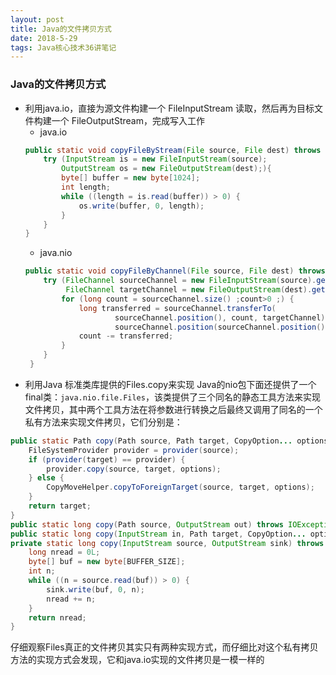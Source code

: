 ```yaml
---
layout: post
title: Java的文件拷贝方式
date: 2018-5-29
tags: Java核心技术36讲笔记
---
```


### Java的文件拷贝方式
- 利用java.io，直接为源文件构建一个 FileInputStream 读取，然后再为目标文件构建一个 FileOutputStream，完成写入工作
	- java.io
    ```java
    public static void copyFileByStream(File source, File dest) throws IOException {
        try (InputStream is = new FileInputStream(source);
            OutputStream os = new FileOutputStream(dest);){
            byte[] buffer = new byte[1024];
            int length;
            while ((length = is.read(buffer)) > 0) {
                os.write(buffer, 0, length);
            }
        }
    }
    ```
    - java.nio
    ```java
    public static void copyFileByChannel(File source, File dest) throws IOException {
        try (FileChannel sourceChannel = new FileInputStream(source).getChannel();
             FileChannel targetChannel = new FileOutputStream(dest).getChannel();){
            for (long count = sourceChannel.size() ;count>0 ;) {
                long transferred = sourceChannel.transferTo(
                        sourceChannel.position(), count, targetChannel);
                        sourceChannel.position(sourceChannel.position() + transferred);
                count -= transferred;
            }
        }
     }
    ```
- 利用Java 标准类库提供的Files.copy来实现
  Java的nio包下面还提供了一个final类：`java.nio.file.Files`，该类提供了三个同名的静态工具方法来实现文件拷贝，其中两个工具方法在将参数进行转换之后最终又调用了同名的一个私有方法来实现文件拷贝，它们分别是：
```java
public static Path copy(Path source, Path target, CopyOption... options)  throws IOException {
    FileSystemProvider provider = provider(source);
    if (provider(target) == provider) {
        provider.copy(source, target, options);
    } else {
        CopyMoveHelper.copyToForeignTarget(source, target, options);
    }
    return target;
}
public static long copy(Path source, OutputStream out) throws IOException {...}
public static long copy(InputStream in, Path target, CopyOption... options) throws IOException {...}
private static long copy(InputStream source, OutputStream sink) throws IOException {
	long nread = 0L;
    byte[] buf = new byte[BUFFER_SIZE];
    int n;
    while ((n = source.read(buf)) > 0) {
        sink.write(buf, 0, n);
        nread += n;
    }
    return nread;
}
```
  仔细观察Files真正的文件拷贝其实只有两种实现方式，而仔细比对这个私有拷贝方法的实现方式会发现，它和java.io实现的文件拷贝是一模一样的
